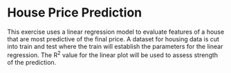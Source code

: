 # House Price Prediction
This exercise uses a linear regression model to evaluate features of a house that are most predictive of the final price. A dataset for housing data is cut into train and test where the train will establish the parameters for the linear regression. The R<sup>2</sup> value for the linear plot will be used to assess strength of the prediction. 